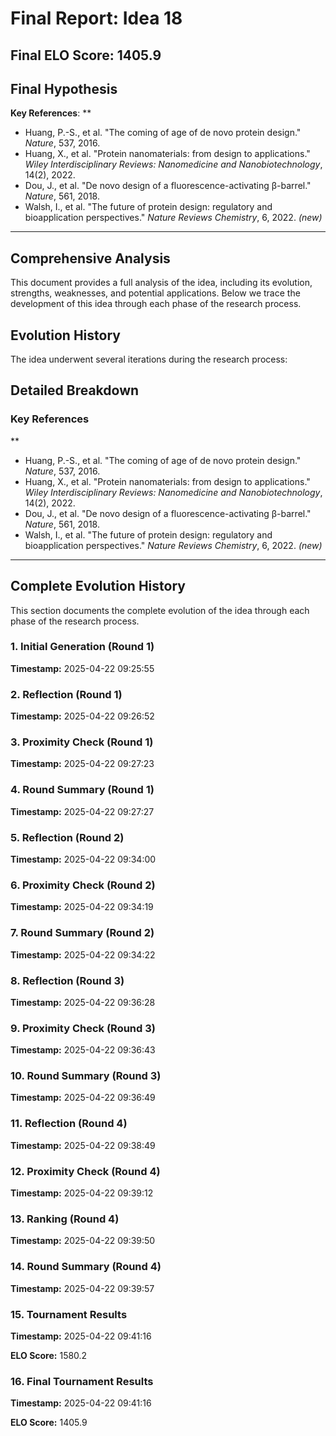 # Final Report: Idea 18

## Final ELO Score: 1405.9

## Final Hypothesis

**Key References**: **  
- Huang, P.-S., et al. "The coming of age of de novo protein design." *Nature*, 537, 2016.  
- Huang, X., et al. "Protein nanomaterials: from design to applications." *Wiley Interdisciplinary Reviews: Nanomedicine and Nanobiotechnology*, 14(2), 2022.  
- Dou, J., et al. "De novo design of a fluorescence-activating β-barrel." *Nature*, 561, 2018.  
- Walsh, I., et al. "The future of protein design: regulatory and bioapplication perspectives." *Nature Reviews Chemistry*, 6, 2022. *(new)*

---

## Comprehensive Analysis

This document provides a full analysis of the idea, including its evolution, strengths, weaknesses, and potential applications. Below we trace the development of this idea through each phase of the research process.

## Evolution History

The idea underwent several iterations during the research process:

## Detailed Breakdown

### Key References

**  
- Huang, P.-S., et al. "The coming of age of de novo protein design." *Nature*, 537, 2016.  
- Huang, X., et al. "Protein nanomaterials: from design to applications." *Wiley Interdisciplinary Reviews: Nanomedicine and Nanobiotechnology*, 14(2), 2022.  
- Dou, J., et al. "De novo design of a fluorescence-activating β-barrel." *Nature*, 561, 2018.  
- Walsh, I., et al. "The future of protein design: regulatory and bioapplication perspectives." *Nature Reviews Chemistry*, 6, 2022. *(new)*

---

## Complete Evolution History

This section documents the complete evolution of the idea through each phase of the research process.

### 1. Initial Generation (Round 1)
**Timestamp:** 2025-04-22 09:25:55



### 2. Reflection (Round 1)
**Timestamp:** 2025-04-22 09:26:52



### 3. Proximity Check (Round 1)
**Timestamp:** 2025-04-22 09:27:23



### 4. Round Summary (Round 1)
**Timestamp:** 2025-04-22 09:27:27



### 5. Reflection (Round 2)
**Timestamp:** 2025-04-22 09:34:00



### 6. Proximity Check (Round 2)
**Timestamp:** 2025-04-22 09:34:19



### 7. Round Summary (Round 2)
**Timestamp:** 2025-04-22 09:34:22



### 8. Reflection (Round 3)
**Timestamp:** 2025-04-22 09:36:28



### 9. Proximity Check (Round 3)
**Timestamp:** 2025-04-22 09:36:43



### 10. Round Summary (Round 3)
**Timestamp:** 2025-04-22 09:36:49



### 11. Reflection (Round 4)
**Timestamp:** 2025-04-22 09:38:49



### 12. Proximity Check (Round 4)
**Timestamp:** 2025-04-22 09:39:12



### 13. Ranking (Round 4)
**Timestamp:** 2025-04-22 09:39:50



### 14. Round Summary (Round 4)
**Timestamp:** 2025-04-22 09:39:57



### 15. Tournament Results
**Timestamp:** 2025-04-22 09:41:16

**ELO Score:** 1580.2



### 16. Final Tournament Results
**Timestamp:** 2025-04-22 09:41:16

**ELO Score:** 1405.9



